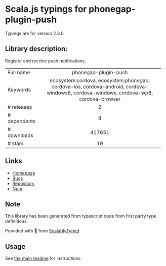 
# Scala.js typings for phonegap-plugin-push

Typings are for version 2.3.0

## Library description:
Register and receive push notifications.

|                    |                 |
| ------------------ | :-------------: |
| Full name          | phonegap-plugin-push |
| Keywords           | ecosystem:cordova, ecosystem:phonegap, cordova-ios, cordova-android, cordova-windows8, cordova-windows, cordova-wp8, cordova-browser |
| # releases         | 2 |
| # dependents       | 8 |
| # downloads        | 417651 |
| # stars            | 19 |

## Links
- [Homepage](http://github.com/phonegap/phonegap-plugin-push#readme)
- [Bugs](https://github.com/phonegap/phonegap-plugin-push/issues)
- [Repository](https://github.com/phonegap/phonegap-plugin-push)
- [Npm](https://www.npmjs.com/package/phonegap-plugin-push)
    


## Note
This library has been generated from typescript code from first party type definitions.

Provided with :purple_heart: from [ScalablyTyped](https://github.com/oyvindberg/ScalablyTyped)

## Usage
See [the main readme](../../readme.md) for instructions.


